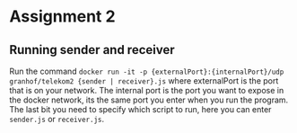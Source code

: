 # Assignment 2

## Running sender and receiver

Run the command `docker run -it -p {externalPort}:{internalPort}/udp granhof/telekom2 {sender | receiver}.js` where externalPort is the port that is on your network. The internal port is the port you want to expose in the docker network, its the same port you enter when you run the program. The last bit you need to specify which script to run, here you can enter `sender.js` or `receiver.js`.